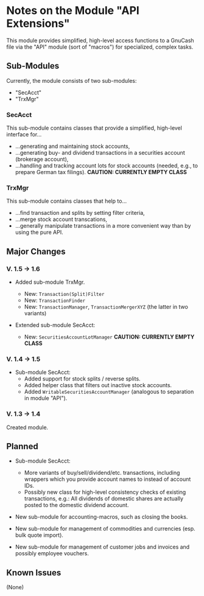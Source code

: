 # Notes on the Module "API Extensions"

This module provides simplified, high-level access functions to a GnuCash file 
via the "API" module (sort of "macros") for specialized, complex tasks.

## Sub-Modules
Currently, the module consists of two sub-modules:

* "SecAcct"
* "TrxMgr"

### SecAcct
This sub-module contains classes that provide a simplified, high-level interface for...

* ...generating and maintaining stock accounts,
* ...generating buy- and dividend transactions in a securities account (brokerage account),
* ...handling and tracking account lots for stock accounts (needed, e.g., to prepare German tax filings). **CAUTION: CURRENTLY EMPTY CLASS**

### TrxMgr
This sub-module contains classes that help to...

* ...find transaction and splits by setting filter criteria,
* ...merge stock account transcations,
* ...generally manipulate transactions in a more convenient way than by using the pure API.

## Major Changes
### V. 1.5 &rarr; 1.6
* Added sub-module TrxMgr.

  * New: `Transaction(Split)Filter`
  * New: `TransactionFinder`
  * New: `TransactionManager`, `TransactionMergerXYZ` (the latter in two variants)

* Extended sub-module SecAcct:

  * New: `SecuritiesAccountLotManager` **CAUTION: CURRENTLY EMPTY CLASS**

### V. 1.4 &rarr; 1.5
* Sub-module SecAcct:
  * Added support for stock splits / reverse splits.
  * Added helper class that filters out inactive stock accounts.
  * Added `WritableSecuritiesAccountManager` (analogous to separation in module "API").

### V. 1.3 &rarr; 1.4
Created module.

## Planned
* Sub-module SecAcct: 
	* More variants of buy/sell/dividend/etc. transactions, including wrappers which you provide account names to instead of account IDs.
	* Possibly new class for high-level consistency checks of existing transactions, e.g.: All dividends of domestic shares are actually posted to the domestic dividend account.

* New sub-module for accounting-macros, such as closing the books.

* New sub-module for management of commodities and currencies (esp. bulk quote import).

* New sub-module for management of customer jobs and invoices and possibly employee vouchers.

## Known Issues
(None)

